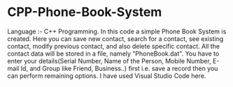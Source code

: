 # CPP-Phone-Book-System
Language :- C++ Programming. In this code a simple Phone Book System is created. Here you can save new contact, search for a contact, see existing contact, modify previous contact, and also delete specific contact. All the contact data will be stored in a file, namely "PhoneBook.dat". You have to enter your details(Serial Number, Name of the Person, Mobile Number, E-mail Id, and Group like Friend, Business..) first i.e. save a record then you can perform remaining options. I have used Visual Studio Code here.
